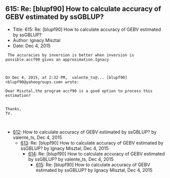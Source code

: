 ## 615: Re: [blupf90] How to calculate accuracy of GEBV estimated by ssGBLUP?

- Title: 615: Re: [blupf90] How to calculate accuracy of GEBV estimated by ssGBLUP?
- Author: Ignacy Misztal
- Date: Dec 4, 2015

```
 The accuracies by inversion is better when inversion is possible.accf90 gives an approximation.Ignacy



On Dec 4, 2015, at 2:32 PM,  valente_ts@... [blupf90] <blupf90@yahoogroups.com> wrote:

Dear Misztal,the program accf90 is a good option to process this estimation?


Thanks,
TV.

 
```

- [612](0612.md): How to calculate accuracy of GEBV estimated by ssGBLUP? by valente_ts, Dec 4, 2015
    - [613](0613.md): Re: [blupf90] How to calculate accuracy of GEBV estimated by ssGBLUP? by Ignacy Misztal, Dec 4, 2015
        - [614](0614.md): Re: [blupf90] How to calculate accuracy of GEBV estimated by ssGBLUP? by valente_ts, Dec 4, 2015
            - [615](0615.md): Re: [blupf90] How to calculate accuracy of GEBV estimated by ssGBLUP? by Ignacy Misztal, Dec 4, 2015

